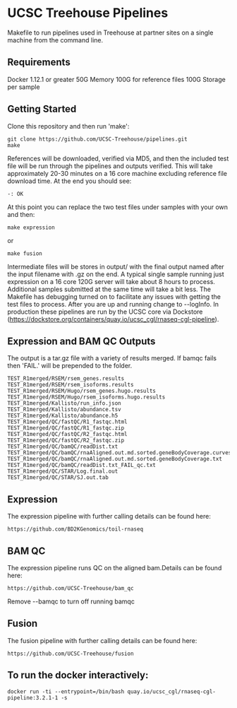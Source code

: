 # UCSC Treehouse Pipelines

Makefile to run pipelines used in Treehouse at partner sites on a single machine from the command
line.

## Requirements

Docker 1.12.1 or greater
50G Memory
100G for reference files
100G Storage per sample

## Getting Started

Clone this repository and then run 'make':

    git clone https://github.com/UCSC-Treehouse/pipelines.git
    make

References will be downloaded, verified via MD5, and then the included test file will be run through the pipelines and outputs verified. This will take approximately 20-30 minutes on a 16 core machine excluding reference file download time. At the end you should see:

    -: OK

At this point you can replace the two test files under samples with your own and then:

    make expression

or

    make fusion

Intermediate files will be stores in output/ with the final output named after the input filename with
.gz on the end.  A typical single sample running just expression on a 16 core 120G server will take
about 8 hours to process. Additional samples submitted at the same time will take a bit less. The
Makefile has debugging turned on to facilitate any issues with getting the test files to process.
After you are up and running change to --logInfo. In production these pipelines are run by the UCSC
core via Dockstore (https://dockstore.org/containers/quay.io/ucsc_cgl/rnaseq-cgl-pipeline).

## Expression and BAM QC Outputs

The output is a tar.gz file with a variety of results merged. If bamqc fails then 'FAIL.' will be
prepended to the folder.

    TEST_R1merged/RSEM/rsem_genes.results
    TEST_R1merged/RSEM/rsem_isoforms.results
    TEST_R1merged/RSEM/Hugo/rsem_genes.hugo.results
    TEST_R1merged/RSEM/Hugo/rsem_isoforms.hugo.results
    TEST_R1merged/Kallisto/run_info.json
    TEST_R1merged/Kallisto/abundance.tsv
    TEST_R1merged/Kallisto/abundance.h5
    TEST_R1merged/QC/fastQC/R1_fastqc.html
    TEST_R1merged/QC/fastQC/R1_fastqc.zip
    TEST_R1merged/QC/fastQC/R2_fastqc.html
    TEST_R1merged/QC/fastQC/R2_fastqc.zip
    TEST_R1merged/QC/bamQC/readDist.txt
    TEST_R1merged/QC/bamQC/rnaAligned.out.md.sorted.geneBodyCoverage.curves.pdf
    TEST_R1merged/QC/bamQC/rnaAligned.out.md.sorted.geneBodyCoverage.txt
    TEST_R1merged/QC/bamQC/readDist.txt_FAIL_qc.txt
    TEST_R1merged/QC/STAR/Log.final.out
    TEST_R1merged/QC/STAR/SJ.out.tab

## Expression

The expression pipeline with further calling details can be found here:

    https://github.com/BD2KGenomics/toil-rnaseq

## BAM QC

The expression pipeline runs QC on the aligned bam.Details can be found here:

    https://github.com/UCSC-Treehouse/bam_qc

Remove --bamqc to turn off running bamqc

## Fusion

The fusion pipeline with further calling details can be found here:

    https://github.com/UCSC-Treehouse/fusion

## To run the docker interactively:

    docker run -ti --entrypoint=/bin/bash quay.io/ucsc_cgl/rnaseq-cgl-pipeline:3.2.1-1 -s
